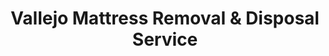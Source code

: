 ---
layout: location.njk
title: Vallejo Mattress Removal & Disposal Service
description: Professional mattress removal in Vallejo, California. Next-day pickup  Licensed, insured, and eco-friendly. Serving 20+ neighborhoods from Mare Island to Glen Cove.
permalink: /mattress-removal/california/san-francisco/vallejo/
city: Vallejo
state: California
stateSlug: california
parentMetro: San Francisco
tier: 3
coordinates:
  lat: 38.1041
  lng: -122.2566
pricing:
  startingPrice: 125
  single: 125
  queen: 155
  king: 180
  boxSpring: 30
pageContent:
  heroDescription: "North Bay's regional hub mattress removal service in Vallejo, California. Professional pickup  From historic Mare Island to hillside Glen Cove, we navigate Vallejo's unique island geography and diverse communities with expertise."
  aboutService: "Vallejo's comprehensive mattress removal service designed for the North Bay's distinctive regional center. Our team understands the unique logistics of serving this waterside community - from coordinating bridge access to Mare Island's naval heritage neighborhoods to navigating the hillside terrain of Glen Cove and Carquinez Highlands. We provide professional pickup throughout 20+ distinct neighborhoods, ensuring 80% of materials are recycled through California's Mattress Stewardship Program administered by Recology Vallejo. Our service addresses the specific challenges of Vallejo's geography and community character - from timing pickups around the growing artist community's studio schedules to handling furniture transitions in the redeveloping Mare Island district where historic naval housing meets modern residential construction."
  serviceAreasIntro: "We provide comprehensive mattress pickup services throughout Vallejo, covering all neighborhoods from waterfront districts to mountain communities:"
  regulationsCompliance: "Our service ensures full compliance with Solano County waste management regulations administered through Recology Vallejo and California's Mattress Stewardship Program, with specialized knowledge of island access protocols and historic district preservation requirements."
  environmentalImpact: "Vallejo's transformation from naval base to thriving artist community drives demand for sustainable waste solutions that honor both historical preservation and environmental innovation. Our recycling processes support the city's renaissance - steel components from processed mattresses contribute to the ongoing Mare Island redevelopment projects, foam materials support packaging needs for the growing artist community's shipped artworks, and organic materials contribute to waterfront restoration initiatives throughout the North Bay. Each mattress processed reflects Vallejo's commitment to sustainable growth while preserving its rich naval heritage and supporting the creative community that's driving the city's cultural renewal."
  howItWorksScheduling: "Next-day slots available throughout Vallejo's 20+ neighborhoods. We coordinate with artist studio schedules, Mare Island development projects, and the unique access requirements of waterfront and hillside communities throughout the North Bay."
  howItWorksService: "Our licensed and insured team specializes in Vallejo's geographic challenges - from bridge access to Mare Island to hillside navigation in Glen Cove, handling both historic naval housing logistics and modern gated community protocols."
  howItWorksDisposal: "Your mattress is processed through Solano County certified facilities including Recology Vallejo and the Recology Vacaville Solano Buy Back Center, ensuring maximum material recovery under California's Mattress Stewardship Program."
  sidebarStats:
    mattressesRemoved: "2,634"
neighborhoods: [
  {
    "name": "Glen Cove",
    "zipCodes": ["94591"]
  },
  {
    "name": "Mare Island",
    "zipCodes": ["94592"]
  },
  {
    "name": "Hiddenbrooke",
    "zipCodes": ["94591"]
  },
  {
    "name": "Downtown/Old Town",
    "zipCodes": ["94590"]
  },
  {
    "name": "Beverly Hills",
    "zipCodes": ["94591"]
  },
  {
    "name": "Carquinez Highlands",
    "zipCodes": ["94589"]
  },
  {
    "name": "Country Club Crest",
    "zipCodes": ["94591"]
  },
  {
    "name": "North Hills",
    "zipCodes": ["94591"]
  },
  {
    "name": "South Vallejo",
    "zipCodes": ["94590"]
  },
  {
    "name": "Vallejo Heights",
    "zipCodes": ["94591"]
  },
  {
    "name": "Crystal Point",
    "zipCodes": ["94591"]
  },
  {
    "name": "Bridgeport",
    "zipCodes": ["94591"]
  },
  {
    "name": "Somerset Highlands",
    "zipCodes": ["94591"]
  },
  {
    "name": "St. Vincent's Hill",
    "zipCodes": ["94590"]
  },
  {
    "name": "Seaview",
    "zipCodes": ["94591"]
  },
  {
    "name": "Bayview Terrace",
    "zipCodes": ["94591"]
  },
  {
    "name": "Homeacres",
    "zipCodes": ["94591"]
  },
  {
    "name": "Washington Park",
    "zipCodes": ["94590"]
  },
  {
    "name": "Northgate",
    "zipCodes": ["94591"]
  },
  {
    "name": "Architectural Heritage District",
    "zipCodes": ["94590"]
  }
]
zipCodes: [
  "94589", "94590", "94591", "94592"
]
recyclingPartners: [
  "Recology Vallejo",
  "Recology Vacaville Solano Buy Back Center",
  "ByeBye Mattress Drop-off Locations"
]
localRegulations: "Vallejo operates under Solano County waste management regulations administered by Recology Vallejo with unique challenges created by the city's island geography and diverse housing stock. Mare Island's peninsula location requires advance coordination for bridge access during peak traffic periods. The growing artist community in downtown creates specialized bulk waste needs for studio cleanouts and large artwork disposal. Hiddenbrooke's gated community requires security clearance for service vehicles. Historic naval housing on Mare Island has specific access protocols due to ongoing redevelopment activities. Vallejo's hillside communities in Glen Cove and Carquinez Highlands may require specialized equipment for steep terrain access. Our service navigates these geographic and community-specific requirements while ensuring compliance with California's Mattress Stewardship Program and Solano County environmental standards."
nearbyCities: [
  {
    "name": "Benicia",
    "slug": "benicia",
    "distance": 8,
    "isSuburb": true
  },
  {
    "name": "Fairfield",
    "slug": "fairfield",
    "distance": 12,
    "isSuburb": true
  },
  {
    "name": "American Canyon",
    "slug": "american-canyon",
    "distance": 10,
    "isSuburb": true
  },
  {
    "name": "Martinez",
    "slug": "martinez",
    "distance": 15,
    "isSuburb": true
  },
  {
    "name": "Napa",
    "slug": "napa",
    "distance": 19,
    "isSuburb": true
  }
]
reviews:
  count: 167
  featured: [
    {
      "text": "Artist studio cleanout in downtown Vallejo during our move to a larger workspace. The team understood the unique challenges of removing furniture from a converted industrial space and coordinated perfectly with our building's loading dock access. Professional service that gets the creative community's needs.",
      "author": "Maya R.",
      "neighborhood": "Downtown/Old Town"
    },
    {
      "text": "Mare Island pickup from our historic naval housing unit during renovation. The crew navigated the bridge access and understood the unique layout of these older military buildings. They worked efficiently around the ongoing redevelopment construction in the area.",
      "author": "James K.",
      "neighborhood": "Mare Island"
    },
    {
      "text": "Hillside home pickup in Glen Cove with challenging driveway access. These guys handled the steep terrain like professionals and coordinated timing to avoid our neighborhood's narrow street congestion. Excellent service that understands Vallejo's unique geography.",
      "author": "Patricia S.",
      "neighborhood": "Glen Cove"
    }
  ]
faqs: [
  {
    "question": "How quickly can you pick up a mattress in Vallejo?",
    "answer": "We offer next-day pickup throughout Vallejo's neighborhoods, including weekends. Most areas from downtown to Mare Island can be serviced within 24 hours, depending on bridge access timing and your schedule preferences."
  },
  {
    "question": "Do you handle pickup from Mare Island and navigate the bridge access?",
    "answer": "Yes, our team is experienced with Mare Island's peninsula location and bridge access requirements. We plan routes to avoid peak traffic congestion and coordinate timing to ensure efficient service to both historic naval housing and new residential developments."
  },
  {
    "question": "Can you handle Vallejo's hillside neighborhoods and steep terrain?",
    "answer": "Absolutely. We're equipped for challenging terrain in areas like Glen Cove, Carquinez Highlands, and Vallejo Heights. Our team brings appropriate equipment for safe removal from hillside properties with steep driveways and difficult access."
  },
  {
    "question": "Do you work with the artist community and studio spaces?",
    "answer": "Yes, we regularly serve Vallejo's growing artist community with pickups from studios, converted industrial spaces, and creative work environments. We understand the unique scheduling needs and access requirements of downtown artist studios and warehouse spaces."
  },
  {
    "question": "What are Vallejo's mattress disposal regulations?",
    "answer": "Vallejo follows Solano County waste management regulations administered by Recology Vallejo and California's Mattress Stewardship Program. Mattresses must be properly recycled through certified facilities. We handle all compliance requirements and coordinate with local waste management protocols."
  },
  {
    "question": "Can you access gated communities like Hiddenbrooke?",
    "answer": "Our team can coordinate access to gated communities including Hiddenbrooke. We work with residents to arrange security clearance and coordinate with community management to ensure smooth service delivery within access protocols."
  },
  {
    "question": "Is there extra charge for different areas or challenging access in Vallejo?",
    "answer": "Our standard pricing covers removal from anywhere within Vallejo, whether from downtown studios, Mare Island historic housing, or hillside homes in Glen Cove. There are no additional fees based on location or terrain challenges within the city."
  },
  {
    "question": "What happens to my mattress after pickup in Vallejo?",
    "answer": "Your mattress is processed through Solano County certified facilities including Recology Vallejo and the Recology Vacaville Solano Buy Back Center. Approximately 80% of materials are recycled, supporting North Bay environmental standards and contributing to regional sustainability initiatives."
  }
]
---